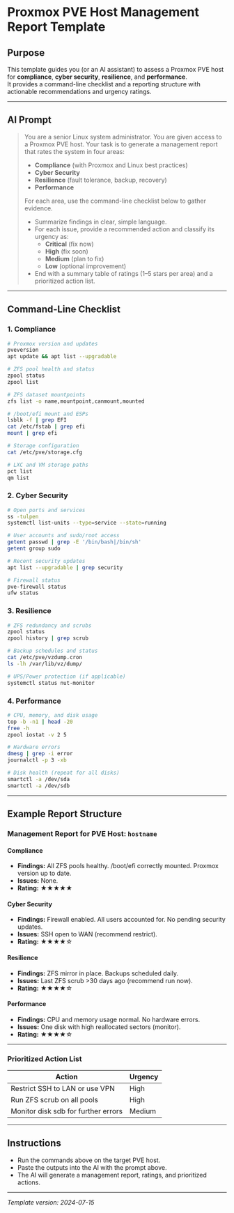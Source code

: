 # Proxmox PVE Host Management Report Template

## Purpose

This template guides you (or an AI assistant) to assess a Proxmox PVE host for **compliance**, **cyber security**, **resilience**, and **performance**.  
It provides a command-line checklist and a reporting structure with actionable recommendations and urgency ratings.

---

## AI Prompt

> You are a senior Linux system administrator. You are given access to a Proxmox PVE host. Your task is to generate a management report that rates the system in four areas:  
> - **Compliance** (with Proxmox and Linux best practices)  
> - **Cyber Security**  
> - **Resilience** (fault tolerance, backup, recovery)  
> - **Performance**  
>
> For each area, use the command-line checklist below to gather evidence.  
> - Summarize findings in clear, simple language.  
> - For each issue, provide a recommended action and classify its urgency as:  
>   - **Critical** (fix now)  
>   - **High** (fix soon)  
>   - **Medium** (plan to fix)  
>   - **Low** (optional improvement)  
> - End with a summary table of ratings (1–5 stars per area) and a prioritized action list.

---

## Command-Line Checklist

### 1. Compliance

```sh
# Proxmox version and updates
pveversion
apt update && apt list --upgradable

# ZFS pool health and status
zpool status
zpool list

# ZFS dataset mountpoints
zfs list -o name,mountpoint,canmount,mounted

# /boot/efi mount and ESPs
lsblk -f | grep EFI
cat /etc/fstab | grep efi
mount | grep efi

# Storage configuration
cat /etc/pve/storage.cfg

# LXC and VM storage paths
pct list
qm list
```

### 2. Cyber Security

```sh
# Open ports and services
ss -tulpen
systemctl list-units --type=service --state=running

# User accounts and sudo/root access
getent passwd | grep -E '/bin/bash|/bin/sh'
getent group sudo

# Recent security updates
apt list --upgradable | grep security

# Firewall status
pve-firewall status
ufw status
```

### 3. Resilience

```sh
# ZFS redundancy and scrubs
zpool status
zpool history | grep scrub

# Backup schedules and status
cat /etc/pve/vzdump.cron
ls -lh /var/lib/vz/dump/

# UPS/Power protection (if applicable)
systemctl status nut-monitor
```

### 4. Performance

```sh
# CPU, memory, and disk usage
top -b -n1 | head -20
free -h
zpool iostat -v 2 5

# Hardware errors
dmesg | grep -i error
journalctl -p 3 -xb

# Disk health (repeat for all disks)
smartctl -a /dev/sda
smartctl -a /dev/sdb
```

---

## Example Report Structure

### Management Report for PVE Host: `hostname`

#### Compliance
- **Findings:** All ZFS pools healthy. /boot/efi correctly mounted. Proxmox version up to date.
- **Issues:** None.
- **Rating:** ★★★★★

#### Cyber Security
- **Findings:** Firewall enabled. All users accounted for. No pending security updates.
- **Issues:** SSH open to WAN (recommend restrict).
- **Rating:** ★★★★☆

#### Resilience
- **Findings:** ZFS mirror in place. Backups scheduled daily.
- **Issues:** Last ZFS scrub >30 days ago (recommend run now).
- **Rating:** ★★★★☆

#### Performance
- **Findings:** CPU and memory usage normal. No hardware errors.
- **Issues:** One disk with high reallocated sectors (monitor).
- **Rating:** ★★★★☆

---

### Prioritized Action List

| Action                                      | Urgency   |
|----------------------------------------------|-----------|
| Restrict SSH to LAN or use VPN               | High      |
| Run ZFS scrub on all pools                   | High      |
| Monitor disk sdb for further errors          | Medium    |

---

## Instructions

- Run the commands above on the target PVE host.
- Paste the outputs into the AI with the prompt above.
- The AI will generate a management report, ratings, and prioritized actions.

---

*Template version: 2024-07-15*